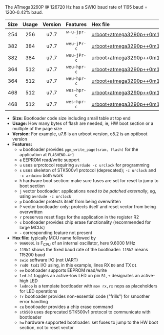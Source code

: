 The ATmega3290P @ 126720 Hz has a SWIO baud rate of 1195 baud = 1200-0.42% baud.

|Size|Usage|Version|Features|Hex file|
|:-:|:-:|:-:|:-:|:--|
|254|256|u7.7|`w-u-jpr--`|[urboot+atmega3290p++0m126720i++++1k2_swio_rxe0_txe1.hex](https://raw.githubusercontent.com/stefanrueger/urboot.hex/main/mcus/atmega3290p/internal_oscillator/fint++0m126720_Hz/br++++1k2_bps/urboot+atmega3290p++0m126720i++++1k2_swio_rxe0_txe1.hex)|
|382|384|u7.7|`weu-jPr-c`|[urboot+atmega3290p++0m126720i++++1k2_swio_rxe0_txe1_ee_led+b7_fr_ce.hex](https://raw.githubusercontent.com/stefanrueger/urboot.hex/main/mcus/atmega3290p/internal_oscillator/fint++0m126720_Hz/br++++1k2_bps/urboot+atmega3290p++0m126720i++++1k2_swio_rxe0_txe1_ee_led+b7_fr_ce.hex)|
|382|384|u7.7|`weu-jPr-c`|[urboot+atmega3290p++0m126720i++++1k2_swio_rxe0_txe1_ee_lednop_fr_ce.hex](https://raw.githubusercontent.com/stefanrueger/urboot.hex/main/mcus/atmega3290p/internal_oscillator/fint++0m126720_Hz/br++++1k2_bps/urboot+atmega3290p++0m126720i++++1k2_swio_rxe0_txe1_ee_lednop_fr_ce.hex)|
|364|512|u7.7|`weu-hpr-c`|[urboot+atmega3290p++0m126720i++++1k2_swio_rxe0_txe1_ee_led+b7_fr_ce_hw.hex](https://raw.githubusercontent.com/stefanrueger/urboot.hex/main/mcus/atmega3290p/internal_oscillator/fint++0m126720_Hz/br++++1k2_bps/urboot+atmega3290p++0m126720i++++1k2_swio_rxe0_txe1_ee_led+b7_fr_ce_hw.hex)|
|364|512|u7.7|`weu-hpr-c`|[urboot+atmega3290p++0m126720i++++1k2_swio_rxe0_txe1_ee_lednop_fr_ce_hw.hex](https://raw.githubusercontent.com/stefanrueger/urboot.hex/main/mcus/atmega3290p/internal_oscillator/fint++0m126720_Hz/br++++1k2_bps/urboot+atmega3290p++0m126720i++++1k2_swio_rxe0_txe1_ee_lednop_fr_ce_hw.hex)|
|468|512|u7.7|`wes-hpr-c`|[urboot+atmega3290p++0m126720i++++1k2_swio_rxe0_txe1_ee_led+b7_fr_ce_stk500_hw.hex](https://raw.githubusercontent.com/stefanrueger/urboot.hex/main/mcus/atmega3290p/internal_oscillator/fint++0m126720_Hz/br++++1k2_bps/urboot+atmega3290p++0m126720i++++1k2_swio_rxe0_txe1_ee_led+b7_fr_ce_stk500_hw.hex)|
|468|512|u7.7|`wes-hpr-c`|[urboot+atmega3290p++0m126720i++++1k2_swio_rxe0_txe1_ee_lednop_fr_ce_stk500_hw.hex](https://raw.githubusercontent.com/stefanrueger/urboot.hex/main/mcus/atmega3290p/internal_oscillator/fint++0m126720_Hz/br++++1k2_bps/urboot+atmega3290p++0m126720i++++1k2_swio_rxe0_txe1_ee_lednop_fr_ce_stk500_hw.hex)|

- **Size:** Bootloader code size including small table at top end
- **Usage:** How many bytes of flash are needed, ie, HW boot section or a multiple of the page size
- **Version:** For example, u7.6 is an urboot version, o5.2 is an optiboot version
- **Features:**
  + `w` bootloader provides `pgm_write_page(sram, flash)` for the application at `FLASHEND-4+1`
  + `e` EEPROM read/write support
  + `u` uses urprotocol requiring `avrdude -c urclock` for programming
  + `s` uses skeleton of STK500v1 protocol (deprecated); `-c urclock` and `-c arduino` both work
  + `h` hardware boot section: make sure fuses are set for reset to jump to boot section
  + `j` vector bootloader: applications *need to be patched externally*, eg, using `avrdude -c urclock`
  + `p` bootloader protects itself from being overwritten
  + `P` vector bootloader only: protects itself and reset vector from being overwritten
  + `r` preserves reset flags for the application in the register R2
  + `c` bootloader provides chip erase functionality (recommended for large MCUs)
  + `-` corresponding feature not present
- **Hex file:** typically MCU name followed by
  + `9m6000i` is F<sub>CPU</sub> of an internal oscillator, here 9.6000 MHz
  + `115k2` shows the fixed baud rate of the bootloader: `115k2` means 115200 baud
  + `swio` software I/O (not UART)
  + `rxd0 txd1` I/O using, in this example, lines RX `D0` and TX `D1`
  + `ee` bootloader supports EEPROM read/write
  + `led-b1` toggles an active-low LED on pin `B1`, `+` designates an active-high LED
  + `lednop` is a template bootloader with `mov rx,rx` nops as placeholders for LED operations
  + `fr` bootloader provides non-essential code ("frills") for smoother error handling
  + `ce` bootloader provides a chip erase command
  + `stk500` uses deprecated STK500v1 protocol to communicate with bootloader
  + `hw` hardware supported bootloader: set fuses to jump to the HW boot section, not to reset vector
